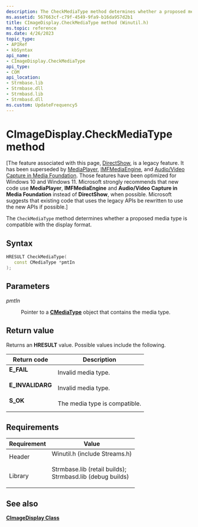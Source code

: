 ```yaml
---
description: The CheckMediaType method determines whether a proposed media type is compatible with the display format.
ms.assetid: 567663cf-c79f-4549-9fa9-b16da957d2b1
title: CImageDisplay.CheckMediaType method (Winutil.h)
ms.topic: reference
ms.date: 4/26/2023
topic_type: 
- APIRef
- kbSyntax
api_name: 
- CImageDisplay.CheckMediaType
api_type: 
- COM
api_location: 
- Strmbase.lib
- Strmbase.dll
- Strmbasd.lib
- Strmbasd.dll
ms.custom: UpdateFrequency5
---
```


# CImageDisplay.CheckMediaType method

\[The feature associated with this page, [DirectShow](/windows/win32/directshow/directshow), is a legacy feature. It has been superseded by [MediaPlayer](/uwp/api/Windows.Media.Playback.MediaPlayer), [IMFMediaEngine](/windows/win32/api/mfmediaengine/nn-mfmediaengine-imfmediaengine), and [Audio/Video Capture in Media Foundation](windows/win32/medfound/audio-video-capture-in-media-foundation). Those features have been optimized for Windows 10 and Windows 11. Microsoft strongly recommends that new code use **MediaPlayer**, **IMFMediaEngine** and **Audio/Video Capture in Media Foundation** instead of **DirectShow**, when possible. Microsoft suggests that existing code that uses the legacy APIs be rewritten to use the new APIs if possible.\]

The `CheckMediaType` method determines whether a proposed media type is compatible with the display format.

## Syntax


```C++
HRESULT CheckMediaType(
   const CMediaType *pmtIn
);
```



## Parameters

<dl> <dt>

*pmtIn* 
</dt> <dd>

Pointer to a [**CMediaType**](cmediatype.md) object that contains the media type.

</dd> </dl>

## Return value

Returns an **HRESULT** value. Possible values include the following.



| Return code                                                                                  | Description                              |
|----------------------------------------------------------------------------------------------|------------------------------------------|
| <dl> <dt>**E\_FAIL**</dt> </dl>       | Invalid media type.<br/>           |
| <dl> <dt>**E\_INVALIDARG**</dt> </dl> | Invalid media type.<br/>           |
| <dl> <dt>**S\_OK**</dt> </dl>         | The media type is compatible.<br/> |



 

## Requirements



| Requirement | Value |
|--------------------|--------------------------------------------------------------------------------------------------------------------------------------------------------------------------------------------|
| Header<br/>  | <dl> <dt>Winutil.h (include Streams.h)</dt> </dl>                                                                                   |
| Library<br/> | <dl> <dt>Strmbase.lib (retail builds); </dt> <dt>Strmbasd.lib (debug builds)</dt> </dl> |



## See also

<dl> <dt>

[**CImageDisplay Class**](cimagedisplay.md)
</dt> </dl>

 

 




